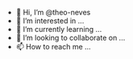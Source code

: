 - 👋 Hi, I’m @theo-neves
- 👀 I’m interested in ...
- 🌱 I’m currently learning ...
- 💞️ I’m looking to collaborate on ...
- 📫 How to reach me ...

<!---
theo-neves/theo-neves is a ✨ special ✨ repository because its `README.md` (this file) appears on your GitHub profile.
You can click the Preview link to take a look at your changes.
--->
